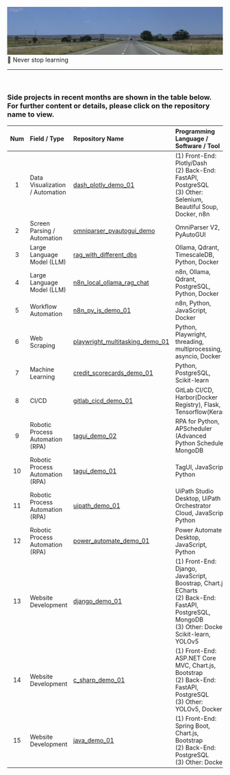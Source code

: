![avatar](./nm_i40.png)<br>
🚀  Never stop learning

---

<br>

### Side projects in recent months are shown in the table below. For further content or details, please click on the repository name to view.

| Num | Field / Type | Repository Name | Programming Language / Software / Tool |
| :---:          | :---           | :----         | :---            |
| 1 | Data Visualization / Automation | [dash_plotly_demo_01](<https://github.com/qinglian1105/dash_plotly_demo_01>) | (1) Front-End: Plotly/Dash<br>(2) Back-End: FastAPI, PostgreSQL<br>(3) Other: Selenium, Beautiful Soup, Docker, n8n |
| 2 |  Screen Parsing / Automation | [omniparser_pyautogui_demo](<https://github.com/qinglian1105/omniparser_pyautogui_demo>)  |  OmniParser V2, PyAutoGUI  |
| 3 | Large Language Model (LLM) | [rag_with_different_dbs](<https://github.com/qinglian1105/rag_with_different_dbs>)  |  Ollama, Qdrant, TimescaleDB, Python, Docker |
| 4 | Large Language Model (LLM) | [n8n_local_ollama_rag_chat](<https://github.com/qinglian1105/n8n_local_ollama_rag_chat>)  | n8n, Ollama, Qdrant, PostgreSQL, Python, Docker |
| 5 | Workflow Automation | [n8n_py_js_demo_01](<https://github.com/qinglian1105/n8n_py_js_demo_01>)  | n8n, Python, JavaScript, Docker |
| 6 | Web Scraping | [playwright_multitasking_demo_01](<https://github.com/qinglian1105/playwright_multitasking_demo_01>)  | Python, Playwright, threading, multiprocessing, asyncio, Docker |
| 7 | Machine Learning | [credit_scorecards_demo_01](<https://github.com/qinglian1105/credit_scorecards_demo_01>)  | Python, PostgreSQL, Scikit-learn |
| 8 | CI/CD | [gitlab_cicd_demo_01](<https://github.com/qinglian1105/gitlab_cicd_demo_01>)  | GitLab CI/CD, Harbor(Docker Registry), Flask, Tensorflow(Keras) |
| 9 | Robotic Process Automation (RPA) | [tagui_demo_02](<https://github.com/qinglian1105/tagui_demo_02>)  | RPA for Python, APScheduler (Advanced Python Schedule), MongoDB |
| 10 | Robotic Process Automation (RPA) | [tagui_demo_01](<https://github.com/qinglian1105/tagui_demo_01>)  | TagUI, JavaScript, Python |
| 11 | Robotic Process Automation (RPA) | [uipath_demo_01](<https://github.com/qinglian1105/uipath_demo_01>) | UiPath Studio Desktop, UiPath Orchestrator Cloud, JavaScript, Python |
| 12 | Robotic Process Automation (RPA) | [power_automate_demo_01](<https://github.com/qinglian1105/power_automate_demo_01>)  | Power Automate Desktop, JavaScript, Python |
| 13 | Website Development | [django_demo_01](<https://github.com/qinglian1105/django_demo_01>) | (1) Front-End: Django, JavaScript, Boostrap, Chart.js, ECharts <br>(2) Back-End: FastAPI, PostgreSQL, MongoDB <br>(3) Other: Docker, Scikit-learn, YOLOv5 |
| 14 | Website Development | [c_sharp_demo_01](<https://github.com/qinglian1105/c_sharp_demo_01>) | (1) Front-End: ASP.NET Core MVC, Chart.js, Bootstrap <br>(2) Back-End: FastAPI, PostgreSQL <br>(3) Other: YOLOv5, Docker |
| 15 | Website Development | [java_demo_01](<https://github.com/qinglian1105/java_demo_01>) | (1) Front-End: Spring Boot, Chart.js, Bootstrap <br>(2) Back-End: PostgreSQL <br>(3) Other: Docker | 

<br>
<br>